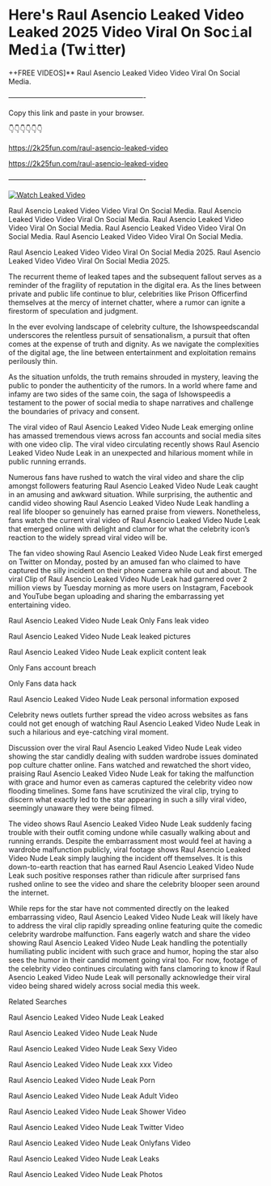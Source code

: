 # Here's Raul Asencio Leaked Video Leaked 2025 Video Viral On Soc𝚒al Med𝚒a (Tw𝚒tter)

++FREE VIDEOS]** Raul Asencio Leaked Video Video Viral On Social Media.

———————————————————-

Copy this link and paste in your browser.

👇👇👇👇👇👇

https://2k25fun.com/raul-asencio-leaked-video

https://2k25fun.com/raul-asencio-leaked-video

———————————————————-

[![Watch Leaked Video](https://miro.medium.com/v2/resize:fit:828/format:webp/1*cilzJN44JGOrTw9NJCrNHA.gif "Watch Leaked Video")](https://2k25fun.com/raul-asencio-leaked-video)

Raul Asencio Leaked Video Video Viral On Social Media. Raul Asencio Leaked Video Video Viral On Social Media. Raul Asencio Leaked Video Video Viral On Social Media. Raul Asencio Leaked Video Video Viral On Social Media. Raul Asencio Leaked Video Video Viral On Social Media.

Raul Asencio Leaked Video Video Viral On Social Media 2025. Raul Asencio Leaked Video Video Viral On Social Media 2025.

The recurrent theme of leaked tapes and the subsequent fallout serves as a reminder of the fragility of reputation in the digital era. As the lines between private and public life continue to blur, celebrities like Prison Officerfind themselves at the mercy of internet chatter, where a rumor can ignite a firestorm of speculation and judgment.

In the ever evolving landscape of celebrity culture, the Ishowspeedscandal underscores the relentless pursuit of sensationalism, a pursuit that often comes at the expense of truth and dignity. As we navigate the complexities of the digital age, the line between entertainment and exploitation remains perilously thin.

As the situation unfolds, the truth remains shrouded in mystery, leaving the public to ponder the authenticity of the rumors. In a world where fame and infamy are two sides of the same coin, the saga of Ishowspeedis a testament to the power of social media to shape narratives and challenge the boundaries of privacy and consent.

The viral video of Raul Asencio Leaked Video Nude Leak emerging online has amassed tremendous views across fan accounts and social media sites with one video clip. The viral video circulating recently shows Raul Asencio Leaked Video Nude Leak in an unexpected and hilarious moment while in public running errands.

Numerous fans have rushed to watch the viral video and share the clip amongst followers featuring Raul Asencio Leaked Video Nude Leak caught in an amusing and awkward situation. While surprising, the authentic and candid video showing Raul Asencio Leaked Video Nude Leak handling a real life blooper so genuinely has earned praise from viewers. Nonetheless, fans watch the current viral video of Raul Asencio Leaked Video Nude Leak that emerged online with delight and clamor for what the celebrity icon’s reaction to the widely spread viral video will be.

The fan video showing Raul Asencio Leaked Video Nude Leak first emerged on Twitter on Monday, posted by an amused fan who claimed to have captured the silly incident on their phone camera while out and about. The viral Clip of Raul Asencio Leaked Video Nude Leak had garnered over 2 million views by Tuesday morning as more users on Instagram, Facebook and YouTube began uploading and sharing the embarrassing yet entertaining video.

Raul Asencio Leaked Video Nude Leak Only Fans leak video

Raul Asencio Leaked Video Nude Leak leaked pictures

Raul Asencio Leaked Video Nude Leak explicit content leak

Only Fans account breach

Only Fans data hack

Raul Asencio Leaked Video Nude Leak personal information exposed

Celebrity news outlets further spread the video across websites as fans could not get enough of watching Raul Asencio Leaked Video Nude Leak in such a hilarious and eye-catching viral moment.

Discussion over the viral Raul Asencio Leaked Video Nude Leak video showing the star candidly dealing with sudden wardrobe issues dominated pop culture chatter online. Fans watched and rewatched the short video, praising Raul Asencio Leaked Video Nude Leak for taking the malfunction with grace and humor even as cameras captured the celebrity video now flooding timelines. Some fans have scrutinized the viral clip, trying to discern what exactly led to the star appearing in such a silly viral video, seemingly unaware they were being filmed.

The video shows Raul Asencio Leaked Video Nude Leak suddenly facing trouble with their outfit coming undone while casually walking about and running errands. Despite the embarrassment most would feel at having a wardrobe malfunction publicly, viral footage shows Raul Asencio Leaked Video Nude Leak simply laughing the incident off themselves. It is this down-to-earth reaction that has earned Raul Asencio Leaked Video Nude Leak such positive responses rather than ridicule after surprised fans rushed online to see the video and share the celebrity blooper seen around the internet.

While reps for the star have not commented directly on the leaked embarrassing video, Raul Asencio Leaked Video Nude Leak will likely have to address the viral clip rapidly spreading online featuring quite the comedic celebrity wardrobe malfunction. Fans eagerly watch and share the video showing Raul Asencio Leaked Video Nude Leak handling the potentially humiliating public incident with such grace and humor, hoping the star also sees the humor in their candid moment going viral too. For now, footage of the celebrity video continues circulating with fans clamoring to know if Raul Asencio Leaked Video Nude Leak will personally acknowledge their viral video being shared widely across social media this week.

Related Searches

Raul Asencio Leaked Video Nude Leak Leaked

Raul Asencio Leaked Video Nude Leak Nude

Raul Asencio Leaked Video Nude Leak Sexy Video

Raul Asencio Leaked Video Nude Leak xxx Video

Raul Asencio Leaked Video Nude Leak Porn

Raul Asencio Leaked Video Nude Leak Adult Video

Raul Asencio Leaked Video Nude Leak Shower Video

Raul Asencio Leaked Video Nude Leak Twitter Video

Raul Asencio Leaked Video Nude Leak Onlyfans Video

Raul Asencio Leaked Video Nude Leak Leaks

Raul Asencio Leaked Video Nude Leak Photos